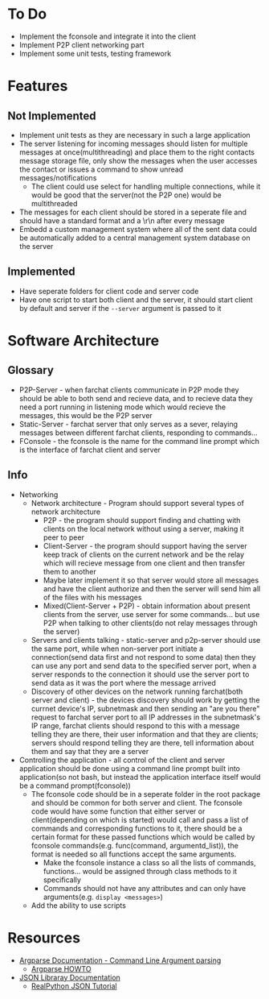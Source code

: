 # To Do
* Implement the fconsole and integrate it into the client
* Implement P2P client networking part
* Implement some unit tests, testing framework



# Features
## Not Implemented
* Implement unit tests as they are necessary in such a large application
* The server listening for incoming messages should listen for multiple messages at once(multithreading) and place them to the right contacts message storage file, only show the messages when the user accesses the contact or issues a command to show unread messages/notifications
	* The client could use select for handling multiple connections, while it would be good that the server(not the P2P one) would be multithreaded
* The messages for each client should be stored in a seperate file and should have a standard format and a \r\n after every message
* Embedd a custom management system where all of the sent data could be automatically added to a central management system database on the server


## Implemented
* Have seperate folders for client code and server code
* Have one script to start both client and the server, it should start client by default and server if the `--server` argument is passed to it



# Software Architecture
## Glossary
* P2P-Server - when farchat clients communicate in P2P mode they should be able to both send and recieve data, and to recieve data they need a port running in listening mode which would recieve the messages, this would be the P2P server
* Static-Server - farchat server that only serves as a sever, relaying messages between different farchat clients, responding to commands...
* FConsole - the fconsole is the name for the command line prompt which is the interface of farchat client and server

## Info
* Networking
	* Network architecture - Program should support several types of network architecture
		* P2P - the program should support finding and chatting with clients on the local network without using a server, making it peer to peer
		* Client-Server - the program should support having the server keep track of clients on the current network and be the relay which will recieve message from one client and then transfer them to another
		* Maybe later implement it so that server would store all messages and have the client authorize and then the server will send him all of the files with his messages
		* Mixed(Client-Server + P2P) - obtain information about present clients from the server, use server for some commands... but use P2P when talking to other clients(do not relay messages through the server)
	* Servers and clients talking - static-server and p2p-server should use the same port, while when non-server port initiate a connection(send data first and not respond to some data) then they can use any port and send data to the specified server port, when a server responds to the connection it should use the server port to send data as it was the port where the message arrived
	* Discovery of other devices on the network running farchat(both server and client) - the devices discovery should work by getting the currnet device's IP, subnetmask and then sending an "are you there" request to farchat server port to all IP addresses in the subnetmask's IP range, farchat clients should respond to this with a message telling they are there, their user information and that they are clients; servers should respond telling they are there, tell information about them and say that they are a server
* Controlling the application - all control of the client and server application should be done using a command line prompt built into application(so not bash, but instead the application interface itself would be a command prompt(fconsole))
	* The fconsole code should be in a seperate folder in the root package and should be common for both server and client. The fconsole code would have some function that either server or client(depending on which is started) would call and pass a list of commands and corresponding functions to it, there should be a certain format for these passed functions which would be called by fconsole commands(e.g. func(command, argumentd_list)), the format is needed so all functions accept the same arguments.
		* Make the fconsole instance a class so all the lists of commands, functions... would be assigned through class methods to it specifically
		* Commands should not have any attributes and can only have arguments(e.g. `display <messages>`)
	* Add the ability to use scripts



# Resources
* [Argparse Documentation - Command Line Argument parsing](https://docs.python.org/3/library/argparse.html)
	* [Argparse HOWTO](https://docs.python.org/3/howto/argparse.html)
* [JSON Libraray Documentation](https://docs.python.org/3/library/json.html)
	* [RealPython JSON Tutorial](https://realpython.com/python-json/)